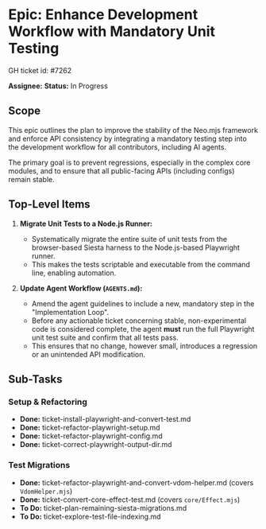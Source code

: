 # Epic: Enhance Development Workflow with Mandatory Unit Testing

GH ticket id: #7262

**Assignee:**
**Status:** In Progress

## Scope

This epic outlines the plan to improve the stability of the Neo.mjs framework and enforce API consistency by integrating a mandatory testing step into the development workflow for all contributors, including AI agents.

The primary goal is to prevent regressions, especially in the complex core modules, and to ensure that all public-facing APIs (including configs) remain stable.

## Top-Level Items

1.  **Migrate Unit Tests to a Node.js Runner:**
    *   Systematically migrate the entire suite of unit tests from the browser-based Siesta harness to the Node.js-based Playwright runner.
    *   This makes the tests scriptable and executable from the command line, enabling automation.

2.  **Update Agent Workflow (`AGENTS.md`):**
    *   Amend the agent guidelines to include a new, mandatory step in the "Implementation Loop".
    *   Before any actionable ticket concerning stable, non-experimental code is considered complete, the agent **must** run the full Playwright unit test suite and confirm that all tests pass.
    *   This ensures that no change, however small, introduces a regression or an unintended API modification.

## Sub-Tasks

### Setup & Refactoring
- **Done:** ticket-install-playwright-and-convert-test.md
- **Done:** ticket-refactor-playwright-setup.md
- **Done:** ticket-refactor-playwright-config.md
- **Done:** ticket-correct-playwright-output-dir.md

### Test Migrations
- **Done:** ticket-refactor-playwright-and-convert-vdom-helper.md (covers `VdomHelper.mjs`)
- **Done:** ticket-convert-core-effect-test.md (covers `core/Effect.mjs`)
- **To Do:** ticket-plan-remaining-siesta-migrations.md
- **To Do:** ticket-explore-test-file-indexing.md
